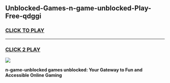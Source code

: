 
## Unblocked-Games-n-game-unblocked-Play-Free-qdggi
<h3>
<a href="https://premium76.site?title=n-game-unblocked&ref=18A1">CLICK TO PLAY</a></h3>
<hr>

<h3>
<a href="https://premium76.site?title=n-game-unblocked&ref=18A1">CLICK 2 PLAY</a>
  
</h3>

<a href="https://premium76.site?title=n-game-unblocked&ref=18A1"><img src="https://clearcache.store/games.png"></a>


**n-game-unblocked games unblocked: Your Gateway to Fun and Accessible Online Gaming**
